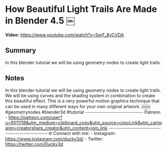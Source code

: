 # How Beautiful Light Trails Are Made in Blender 4.5 ￼

**Video:** https://www.youtube.com/watch?v=SerF_8yCVDA

## Summary
In this blender tutorial we will be using geometry nodes to create light trails.

## Notes
In this blender tutorial we will be using geometry nodes to create light trails. We will be using curves and the shading system in combination to create this beautiful effect. This is a very powerful motion graphics technique that can be used in many different ways for your own original artwork. ￼￼ #geometrynodes #blender3d #tutorial ----------------------------- Patreon - https://patreon.com/user?u=9011118&utm_medium=clipboard_copy&utm_source=copyLink&utm_campaign=creatorshare_creator&utm_content=join_link ----------------------------------------------- 🌐 Connect with me: - Instagram: https://www.instagram.com/ducky3d/ - Twitter: https://twitter.com/Ducky3d
